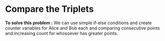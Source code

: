 ﻿# Compare the Triplets
**To solve this problem :**
We can use simple if-else conditions and create counter variables for Alice and Bob each and comparing consecutive points and increasing count for whosoever has greater points.
